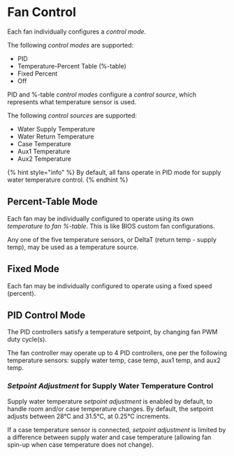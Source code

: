 # Fan Control

Each fan individually configures a _control mode_.

The following _control modes_ are supported:

* PID
* Temperature-Percent Table \(%-table\)
* Fixed Percent
* Off

PID and %-table _control modes_ configure a _control source_, which represents what temperature sensor is used.

The following _control sources_ are supported:

* Water Supply Temperature
* Water Return Temperature
* Case Temperature
* Aux1 Temperature
* Aux2 Temperature

{% hint style="info" %}
By default, all fans operate in PID mode for supply water temperature control.
{% endhint %}

## Percent-Table Mode

Each fan may be individually configured to operate using its own _temperature to fan %-table_. This is like BIOS custom fan configurations.

Any one of the five temperature sensors, or DeltaT \(return temp - supply temp\), may be used as a temperature source.

## Fixed Mode

Each fan may be individually configured to operate using a fixed speed \(percent\).

## PID Control Mode

The PID controllers satisfy a temperature setpoint, by changing fan PWM duty cycle\(s\).

The fan controller may operate up to 4 PID controllers, one per the following temperature sensors: supply water temp, case temp, aux1 temp, and aux2 temp.

### _Setpoint Adjustment_ for Supply Water Temperature Control

Supply water temperature _setpoint adjustment_ is enabled by default, to handle room and/or case temperature changes. By default, the setpoint adjusts between 28°C and 31.5°C, at 0.25°C increments.

If a case temperature sensor is connected, _setpoint adjustment_ is limited by a difference between supply water and case temperature \(allowing fan spin-up when case temperature does not change\).
